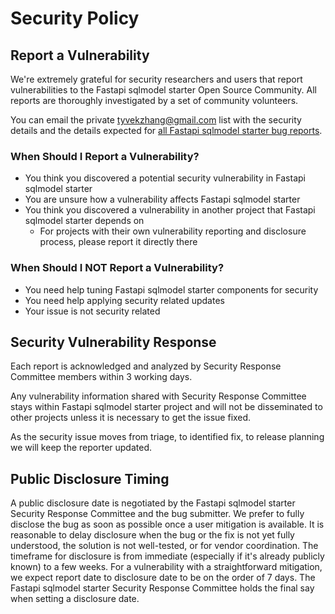 # Security Policy

## Report a Vulnerability

We're extremely grateful for security researchers and users that report vulnerabilities to the Fastapi sqlmodel starter Open Source Community. All reports are thoroughly investigated by a set of community volunteers.

You can email the private [tyvekzhang@gmail.com](tyvekzhang@gmail.com)
list with the security details and the details expected for
[all Fastapi sqlmodel starter bug reports](https://github.com/tyvekzhang/fastapi-sqlmodel-starter/blob/master/.github/ISSUE_TEMPLATE/bug-report.yaml).

### When Should I Report a Vulnerability?

- You think you discovered a potential security vulnerability in Fastapi sqlmodel starter
- You are unsure how a vulnerability affects Fastapi sqlmodel starter
- You think you discovered a vulnerability in another project that Fastapi sqlmodel starter depends on
  - For projects with their own vulnerability reporting and disclosure process, please report it directly there

### When Should I NOT Report a Vulnerability?

- You need help tuning Fastapi sqlmodel starter components for security
- You need help applying security related updates
- Your issue is not security related

## Security Vulnerability Response

Each report is acknowledged and analyzed by Security Response Committee members within 3 working days.

Any vulnerability information shared with Security Response Committee stays within Fastapi sqlmodel starter project
and will not be disseminated to other projects unless it is necessary to get the issue fixed.

As the security issue moves from triage, to identified fix, to release planning we will keep the reporter updated.

## Public Disclosure Timing

A public disclosure date is negotiated by the Fastapi sqlmodel starter Security Response Committee and the bug submitter.
We prefer to fully disclose the bug as soon as possible once a user mitigation is available. It is reasonable
to delay disclosure when the bug or the fix is not yet fully understood, the solution is not well-tested,
or for vendor coordination. The timeframe for disclosure is from immediate (especially if it's already publicly known)
to a few weeks. For a vulnerability with a straightforward mitigation, we expect report date to disclosure date
to be on the order of 7 days. The Fastapi sqlmodel starter Security Response Committee holds the final say when 
setting a disclosure date.
